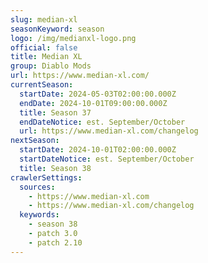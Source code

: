```yaml
---
slug: median-xl
seasonKeyword: season
logo: /img/medianxl-logo.png
official: false
title: Median XL
group: Diablo Mods
url: https://www.median-xl.com/
currentSeason:
  startDate: 2024-05-03T02:00:00.000Z
  endDate: 2024-10-01T09:00:00.000Z
  title: Season 37
  endDateNotice: est. September/October
  url: https://www.median-xl.com/changelog
nextSeason:
  startDate: 2024-10-01T02:00:00.000Z
  startDateNotice: est. September/October
  title: Season 38
crawlerSettings:
  sources:
    - https://www.median-xl.com
    - https://www.median-xl.com/changelog
  keywords:
    - season 38
    - patch 3.0
    - patch 2.10
---
```


